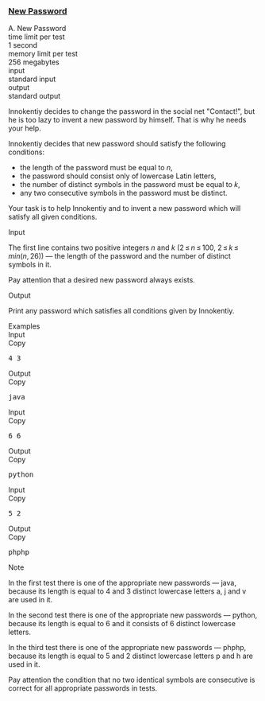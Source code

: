 <h3><a href="https://codeforces.com/contest/770/problem/A" target="_blank" rel="noopener noreferrer">New Password</a></h3>

<div class="header"><div class="title">A. New Password</div><div class="time-limit"><div class="property-title">time limit per test</div>1 second</div><div class="memory-limit"><div class="property-title">memory limit per test</div>256 megabytes</div><div class="input-file input-standard"><div class="property-title">input</div>standard input</div><div class="output-file output-standard"><div class="property-title">output</div>standard output</div></div><div><p>Innokentiy decides to change the password in the social net "Contact!", but he is too lazy to invent a new password by himself. That is why he needs your help. </p><p>Innokentiy decides that new password should satisfy the following conditions:</p><ul> <li> the length of the password must be equal to <span class="tex-span"><i>n</i></span>, </li><li> the password should consist only of lowercase Latin letters, </li><li> the number of distinct symbols in the password must be equal to <span class="tex-span"><i>k</i></span>, </li><li> any two consecutive symbols in the password must be distinct. </li></ul><p>Your task is to help Innokentiy and to invent a new password which will satisfy all given conditions. </p></div><div class="input-specification"><div class="section-title">Input</div><p>The first line contains two positive integers <span class="tex-span"><i>n</i></span> and <span class="tex-span"><i>k</i></span> (<span class="tex-span">2 ≤ <i>n</i> ≤ 100</span>, <span class="tex-span">2 ≤ <i>k</i> ≤ <i>min</i>(<i>n</i>, 26)</span>) — the length of the password and the number of distinct symbols in it. </p><p>Pay attention that a desired new password always exists.</p></div><div class="output-specification"><div class="section-title">Output</div><p>Print <span class="tex-font-style-bf">any</span> password which satisfies all conditions given by Innokentiy.</p></div><div class="sample-tests"><div class="section-title">Examples</div><div class="sample-test"><div class="input"><div class="title">Input<div title="Copy" data-clipboard-target="#id0002844082737836673" id="id0006970756690219926" class="input-output-copier">Copy</div></div><pre id="id0002844082737836673">4 3<br></pre></div><div class="output"><div class="title">Output<div title="Copy" data-clipboard-target="#id0013797929408093645" id="id00531229938126562" class="input-output-copier">Copy</div></div><pre id="id0013797929408093645">java<br></pre></div><div class="input"><div class="title">Input<div title="Copy" data-clipboard-target="#id0048115454590982254" id="id007764314683556025" class="input-output-copier">Copy</div></div><pre id="id0048115454590982254">6 6<br></pre></div><div class="output"><div class="title">Output<div title="Copy" data-clipboard-target="#id005313087952877381" id="id0036339486565107015" class="input-output-copier">Copy</div></div><pre id="id005313087952877381">python<br></pre></div><div class="input"><div class="title">Input<div title="Copy" data-clipboard-target="#id007319889582711455" id="id003698382046006158" class="input-output-copier">Copy</div></div><pre id="id007319889582711455">5 2<br></pre></div><div class="output"><div class="title">Output<div title="Copy" data-clipboard-target="#id00802348155835411" id="id009025024719324514" class="input-output-copier">Copy</div></div><pre id="id00802348155835411">phphp<br></pre></div></div></div><div class="note"><div class="section-title">Note</div><p>In the first test there is one of the appropriate new passwords — <span class="tex-font-style-tt">java</span>, because its length is equal to <span class="tex-span">4</span> and <span class="tex-span">3</span> distinct lowercase letters <span class="tex-font-style-tt">a</span>, <span class="tex-font-style-tt">j</span> and <span class="tex-font-style-tt">v</span> are used in it.</p><p>In the second test there is one of the appropriate new passwords — <span class="tex-font-style-tt">python</span>, because its length is equal to <span class="tex-span">6</span> and it consists of <span class="tex-span">6</span> distinct lowercase letters.</p><p>In the third test there is one of the appropriate new passwords — <span class="tex-font-style-tt">phphp</span>, because its length is equal to <span class="tex-span">5</span> and <span class="tex-span">2</span> distinct lowercase letters <span class="tex-font-style-tt">p</span> and <span class="tex-font-style-tt">h</span> are used in it.</p><p>Pay attention the condition that no two identical symbols are consecutive is correct for all appropriate passwords in tests. </p></div>
